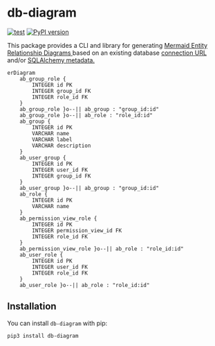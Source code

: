 # db-diagram

[![test](https://github.com/enorganic/db-diagram/actions/workflows/test.yml/badge.svg?branch=main)](https://github.com/enorganic/db-diagram/actions/workflows/test.yml)
[![PyPI version](https://badge.fury.io/py/db-diagram.svg?icon=si%3Apython)](https://badge.fury.io/py/db-diagram)

This package provides a CLI and library for generating
[Mermaid Entity Relationship Diagrams
](https://mermaid.js.org/syntax/entityRelationshipDiagram.html)
based on an existing database [connection URL
](https://docs.sqlalchemy.org/en/20/core/engines.html#database-urls) and/or
[SQLAlchemy metadata.
](https://docs.sqlalchemy.org/en/20/core/metadata.html)

```mermaid
erDiagram
    ab_group_role {
        INTEGER id PK
        INTEGER group_id FK
        INTEGER role_id FK
    }
    ab_group_role }o--|| ab_group : "group_id:id"
    ab_group_role }o--|| ab_role : "role_id:id"
    ab_group {
        INTEGER id PK
        VARCHAR name
        VARCHAR label
        VARCHAR description
    }
    ab_user_group {
        INTEGER id PK
        INTEGER user_id FK
        INTEGER group_id FK
    }
    ab_user_group }o--|| ab_group : "group_id:id"
    ab_role {
        INTEGER id PK
        VARCHAR name
    }
    ab_permission_view_role {
        INTEGER id PK
        INTEGER permission_view_id FK
        INTEGER role_id FK
    }
    ab_permission_view_role }o--|| ab_role : "role_id:id"
    ab_user_role {
        INTEGER id PK
        INTEGER user_id FK
        INTEGER role_id FK
    }
    ab_user_role }o--|| ab_role : "role_id:id"
```

## Installation

You can install `db-diagram` with pip:

```shell
pip3 install db-diagram
```

